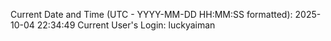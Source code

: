 Current Date and Time (UTC - YYYY-MM-DD HH:MM:SS formatted): 2025-10-04 22:34:49
Current User's Login: luckyaiman

